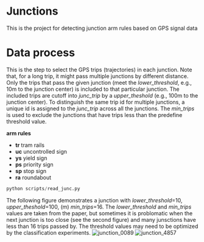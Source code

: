 # Junctions
This is the project for detecting junction arm rules based on GPS signal data 


# Data process
This is the step to select the GPS trips (trajectories) in each junction.
Note that, for a long trip, it might pass multiple junctions by different distance. Only the trips that pass the given junction (meet the *lower_threshold*, e.g., 10m to the junction center) is included to that particular junction. The included trips are cutoff into *junc_trip* by a *upper_theshold* (e.g., 100m to the junction center). 
To distinguish the same trip id for multiple junctions, a unique id is assigned to the *junc_trip* across all the junctions. The *min_trips* is used to exclude the junctions that have trips less than the predefine threshold value.

**arm rules**
- **tr** tram rails
- **uc** uncontrolled sign
- **ys** yield sign
- **ps** priority sign
- **sp** stop sign
- **ra** roundabout
 
``` python
python scripts/read_junc.py
```

The following figure demonstrates a junction with *lower_threshold*=10, *upper_theshold*=100, (m) *min_trips*=16.
The *lower_threshold* and *min_trips* values are taken from the paper, but sometimes it is problomatic when the next junction is too close (see the second figure) and many junsctions have less than 16 trips passed by. The threshold values may need to be optimized by the classification experiments.
![junction_0089](https://github.com/haohao11/Junctions/blob/master/analysis/junctTrajs_0089_165.png)
![junction_4857](https://github.com/haohao11/Junctions/blob/master/analysis/junctTrajs_4857_139.png)

